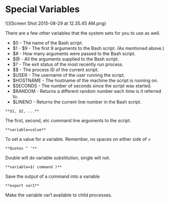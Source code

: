 # Special Variables

![](Screen Shot 2015-08-29 at 12.35.45 AM.png)

There are a few other variables that the system sets for you to use as well.

* $0 - The name of the Bash script.
* $1 - $9 - The first 9 arguments to the Bash script. (As mentioned above.)
* $# - How many arguments were passed to the Bash script.
* $@ - All the arguments supplied to the Bash script.
* $? - The exit status of the most recently run process.
* $$ - The process ID of the current script.
* $USER - The username of the user running the script.
* $HOSTNAME - The hostname of the machine the script is running on.
* $SECONDS - The number of seconds since the script was started.
* $RANDOM - Returns a different random number each time is it referred to.
* $LINENO - Returns the current line number in the Bash script.

```
**$1, $2, ...**
```
The first, second, etc command line arguments to the script.

```
**variable=value**
```
To set a value for a variable. Remember, no spaces on either side of =
```
**Quotes " '**
```
Double will do variable substitution, single will not.
```
**variable=$( command )**
```
Save the output of a command into a variable
```
**export var1**
```
Make the variable var1 available to child processes.